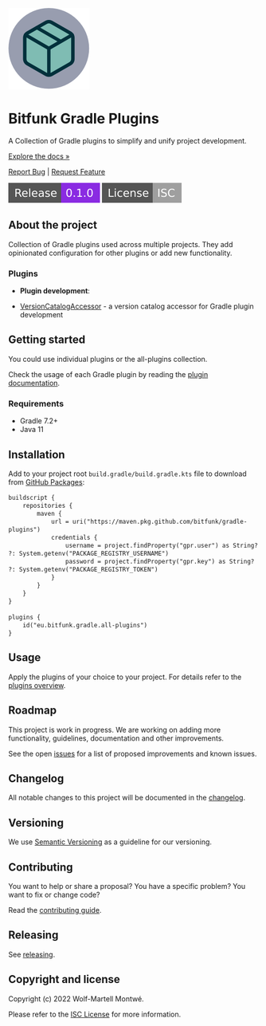 [webpage]: https://bitfunk.github.io/gradle-plugins/
[repository]: https://github.com/bitfunk/gradle-plugins
[issues]: https://github.com/bitfunk/gradle-plugins/issues
[releases]: https://github.com/bitfunk/gradle-plugins/releases

[plugins]: docs/src/plugins/index.md
[changelog]: CHANGELOG.md
[contributing]: docs/src/develop/contributing.md
[releasing]: docs/src/develop/releasing.md
[license]: LICENSE

[VersionCatalogAccessor]: docs/src/plugins/plugin/versionCatalogAccessor/index.md

![Logo](./assets/images/logo.png)

# Bitfunk Gradle Plugins

A Collection of Gradle plugins to simplify and unify project development.

[Explore the docs »][webpage]

[Report Bug][issues] | [Request Feature][issues]

[![Latest release](./assets/images/badge-release-latest.svg)][releases]
[![License](./assets/images/badge-license.svg)](LICENSE)

## About the project

Collection of Gradle plugins used across multiple projects. They add opinionated configuration for other plugins or add new functionality.

### Plugins

* **Plugin development**:

* [VersionCatalogAccessor] - a version catalog accessor for Gradle plugin development

## Getting started

You could use individual plugins or the all-plugins collection.

Check the usage of each Gradle plugin by reading the [plugin documentation][plugins].

### Requirements

* Gradle 7.2+
* Java 11

## Installation

Add to your project root `build.gradle/build.gradle.kts` file to download from [GitHub Packages](https://docs.github.com/en/packages/learn-github-packages/introduction-to-github-packages#authenticating-to-github-packages=):

```
buildscript {
    repositories {
        maven {
            url = uri("https://maven.pkg.github.com/bitfunk/gradle-plugins")
            credentials {
                username = project.findProperty("gpr.user") as String? ?: System.getenv("PACKAGE_REGISTRY_USERNAME")
                password = project.findProperty("gpr.key") as String? ?: System.getenv("PACKAGE_REGISTRY_TOKEN")
            }
        }
    }
}

plugins {
    id("eu.bitfunk.gradle.all-plugins")
}
```

## Usage

Apply the plugins of your choice to your project. For details refer to the [plugins overview][plugins].

## Roadmap

This project is work in progress. We are working on adding more functionality, guidelines,
documentation and other improvements.

See the open [issues] for a list of proposed improvements and known issues.

## Changelog

All notable changes to this project will be documented in the [changelog].

## Versioning

We use [Semantic Versioning](http://semver.org/) as a guideline for our versioning.

## Contributing

You want to help or share a proposal? You have a specific problem? You want to fix or change code? 

Read the [contributing guide][contributing].

## Releasing

See [releasing].

## Copyright and license

Copyright (c) 2022 Wolf-Martell Montwé.

Please refer to the [ISC License][license] for more information.
